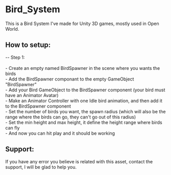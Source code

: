 # Bird_System

This is a Bird System I've made for Unity 3D games, mostly used in Open World.

## How to setup:

-- Step 1:
<br/>
<br/> - Create an empty named BirdSpawner in the scene where you wants the birds
<br/> - Add the BirdSpawner componant to the empty GameObject "BirdSpawner"
<br/> - Add your Bird GameObject to the BirdSpawner component (your bird must have an Animator Avatar)
<br/> - Make an Animator Controller with one Idle bird animation, and then add it to the BirdSpawner component
<br/> - Set the number of birds you want, the spawn radius (which will also be the range where the birds can go, they can't go out of this radius)
<br/> - Set the min height and max height, it define the height range where birds can fly
<br/> - And now you can hit play and it should be working
<br/>

## Support:

If you have any error you believe is related with this asset, contact the support, I will be glad to help you.
